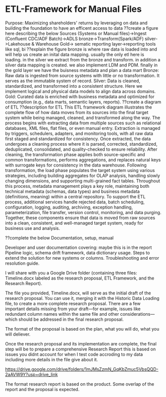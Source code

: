 # ETL-Framework for Manual Files
Purpose:
Maximizing shareholders' returns by leveraging on data and building the foundation to have an efficent access to data
??create a figure here describing the below
Sources (Systems or Manual files)->Ingest (Confluent CDC/ADF Batch)->ADLS bronze->Transform(Spark/ADF) silver->Lakehouse & Warehouse Gold-> sematic reporting layer->reporting tools like sql, bi
??explain the figure
bronze is where raw data is loaded into and will help us create an inital data mapping. usually the only etl here is loading. in the silver we extract from the bronze and transform. in addition a silver data mapping is created. we also implement LDM and PDM. finally in the gold layer we have the buisness metadata and plan a data mart
Bronze: Raw data is ingested from source systems with little or no transformation. It serves as the immutable system of record.
Silver: Data is cleaned, standardized, and transformed into a consistent structure. Here we implement logical and physical data models to align data across domains.
Gold: Curated data is enriched with business metadata and optimized for consumption (e.g., data marts, semantic layers, reports).
??create a diagram of ETL 
??description for ETL
This ETL framework diagram illustrates the complete flow of how data moves from its sources into the final target system while being managed, cleaned, and transformed along the way. The process begins with extracting data from multiple sources such as relational databases, XML files, flat files, or even manual entry. Extraction is managed by triggers, schedulers, adapters, and monitoring tools, with all raw data first staged and standardized for consistency. Once extracted, the data undergoes a cleaning process where it is parsed, corrected, standardized, deduplicated, consolidated, and quality-checked to ensure reliability. After cleaning, the transformation phase applies both source-specific and common transformations, performs aggregations, and replaces natural keys with surrogate keys for consistency in the data warehouse. Following transformation, the load phase populates the target system using various strategies, including building aggregates for OLAP analysis, handling slowly changing dimensions, and supporting multi-grained fact tables. Throughout this process, metadata management plays a key role, maintaining both technical metadata (schemas, data types) and business metadata (definitions, meaning) within a central repository. To support the ETL process, additional services handle rejected data, batch scheduling, configuration, logging, auditing, archiving, exception handling, parameterization, file transfer, version control, monitoring, and data purging. Together, these components ensure that data is moved from raw sources into a clean, consistent, and well-managed target system, ready for business use and analysis.

??complete the below
Documentation, setup, manual

Developer and user documentation covering: maybe this is in the report
Pipeline logic, schema drift framework, data dictionary usage.
Steps to extend the solution for new systems or columns.
Troubleshooting and error resolution guide.





I will share with you a Google Drive folder (containing three files: Timeline.docx labeled as the research proposal, ETL Framework, and the Research Report).

The file you provided, Timeline.docx, will serve as the initial draft of the research proposal. You can use it, merging it with the Historic Data Loading file, to create a more complete research proposal. There are a few important details missing from your draft—for example, issues like redundant column names within the same file and other considerations—which should be addressed in the final research proposal.

The format of the proposal is based on the plan, what you will do, what you will deliever.

Once the research proposal and its implementation are complete, the final step will be to prepare a comprehensive Research Report this is based on issues you didnt account for when I test code accroding to my data including more details in the file give about it.

https://drive.google.com/drive/folders/1mJMsZzmN_GqKbZmuc5VbsQQD-2aAVW9Y?usp=drive_link

The format research report is based on the product. Some overlap of the report and the proposal is expected.


